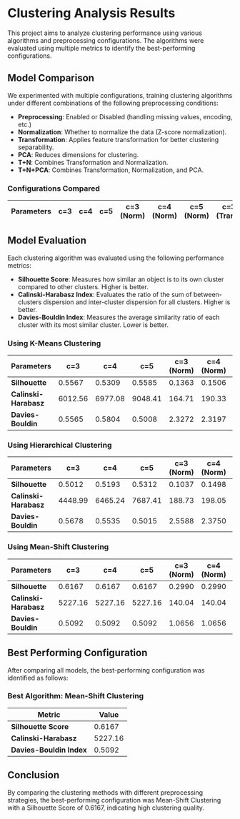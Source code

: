 # Clustering Analysis Results

This project aims to analyze clustering performance using various algorithms and preprocessing configurations. The algorithms were evaluated using multiple metrics to identify the best-performing configurations.

## Model Comparison

We experimented with multiple configurations, training clustering algorithms under different combinations of the following preprocessing conditions:

- **Preprocessing**: Enabled or Disabled (handling missing values, encoding, etc.)
- **Normalization**: Whether to normalize the data (Z-score normalization).
- **Transformation**: Applies feature transformation for better clustering separability.
- **PCA**: Reduces dimensions for clustering.
- **T+N**: Combines Transformation and Normalization.
- **T+N+PCA**: Combines Transformation, Normalization, and PCA.

### Configurations Compared
| Parameters         | c=3   | c=4   | c=5   | c=3 (Norm) | c=4 (Norm) | c=5 (Norm) | c=3 (Trans) | c=4 (Trans) | c=5 (Trans) | c=3 (PCA) | c=4 (PCA) | c=5 (PCA) | c=3 (T+N) | c=4 (T+N) | c=5 (T+N) | c=3 (T+N+PCA) | c=4 (T+N+PCA) | c=5 (T+N+PCA) |
|--------------------|-------|-------|-------|------------|------------|------------|-------------|-------------|-------------|-----------|-----------|-----------|-----------|-----------|-----------|---------------|---------------|---------------|

## Model Evaluation

Each clustering algorithm was evaluated using the following performance metrics:

- **Silhouette Score**: Measures how similar an object is to its own cluster compared to other clusters. Higher is better.
- **Calinski-Harabasz Index**: Evaluates the ratio of the sum of between-clusters dispersion and inter-cluster dispersion for all clusters. Higher is better.
- **Davies-Bouldin Index**: Measures the average similarity ratio of each cluster with its most similar cluster. Lower is better.

### Using K-Means Clustering
| Parameters         | c=3   | c=4   | c=5   | c=3 (Norm) | c=4 (Norm) | c=5 (Norm) | c=3 (Trans) | c=4 (Trans) | c=5 (Trans) | c=3 (PCA) | c=4 (PCA) | c=5 (PCA) | c=3 (T+N) | c=4 (T+N) | c=5 (T+N) | c=3 (T+N+PCA) | c=4 (T+N+PCA) | c=5 (T+N+PCA) |
|--------------------|-------|-------|-------|------------|------------|------------|-------------|-------------|-------------|-----------|-----------|-----------|-----------|-----------|-----------|---------------|---------------|---------------|
| **Silhouette**     | 0.5567| 0.5309| 0.5585| 0.1363     | 0.1506     | 0.1696     | 0.5561      | 0.5392      | 0.5613      | 0.5567    | 0.5549    | 0.5583    | 0.1303    | 0.1409    | 0.1912    | 0.0942        | 0.1460        | 0.1705        |
| **Calinski-Harabasz** | 6012.56| 6977.08| 9048.41| 164.71     | 190.33     | 195.12     | 5807.16     | 6752.47     | 8989.23     | 6012.56   | 6806.10   | 9054.65   | 171.27    | 196.11    | 207.57    | 144.52        | 184.86        | 206.36        |
| **Davies-Bouldin** | 0.5565| 0.5804| 0.5008| 2.3272     | 2.3197     | 1.6780     | 0.5612      | 0.5636      | 0.4988      | 0.5565    | 0.5056    | 0.5016    | 2.6034    | 2.4284    | 2.0878    | 2.8686        | 2.1637        | 2.0211        |

### Using Hierarchical Clustering
| Parameters         | c=3   | c=4   | c=5   | c=3 (Norm) | c=4 (Norm) | c=5 (Norm) | c=3 (Trans) | c=4 (Trans) | c=5 (Trans) | c=3 (PCA) | c=4 (PCA) | c=5 (PCA) | c=3 (T+N) | c=4 (T+N) | c=5 (T+N) | c=3 (T+N+PCA) | c=4 (T+N+PCA) | c=5 (T+N+PCA) |
|--------------------|-------|-------|-------|------------|------------|------------|-------------|-------------|-------------|-----------|-----------|-----------|-----------|-----------|-----------|---------------|---------------|---------------|
| **Silhouette**     | 0.5012| 0.5193| 0.5312| 0.1037     | 0.1498     | 0.1898     | 0.4587      | 0.4866      | 0.5204      | 0.5012    | 0.5193    | 0.5312    | 0.1036    | 0.1498    | 0.1895    | 0.1036        | 0.1498        | 0.1895        |
| **Calinski-Harabasz** | 4448.99| 6465.24| 7687.41| 188.73     | 198.05     | 211.92     | 4185.80     | 5483.69     | 7302.15     | 4448.99   | 6465.24   | 7687.41   | 188.74    | 198.07    | 211.92    | 188.74        | 198.07        | 211.92        |
| **Davies-Bouldin** | 0.5678| 0.5535| 0.5015| 2.5588     | 2.3750     | 2.1875     | 0.5562      | 0.5451      | 0.4788      | 0.5678    | 0.5535    | 0.5015    | 2.5595    | 2.3753    | 2.1875    | 2.5595        | 2.3753        | 2.1875        |

### Using Mean-Shift Clustering
| Parameters         | c=3   | c=4   | c=5   | c=3 (Norm) | c=4 (Norm) | c=5 (Norm) | c=3 (Trans) | c=4 (Trans) | c=5 (Trans) | c=3 (PCA) | c=4 (PCA) | c=5 (PCA) | c=3 (T+N) | c=4 (T+N) | c=5 (T+N) | c=3 (T+N+PCA) | c=4 (T+N+PCA) | c=5 (T+N+PCA) |
|--------------------|-------|-------|-------|------------|------------|------------|-------------|-------------|-------------|-----------|-----------|-----------|-----------|-----------|-----------|---------------|---------------|---------------|
| **Silhouette**     | 0.6167| 0.6167| 0.6167| 0.2990     | 0.2990     | 0.2990     | 0.6098      | 0.6098      | 0.6098      | 0.6167    | 0.6167    | 0.6167    | 0.2982    | 0.2982    | 0.2982    | 0.2982        | 0.2982        | 0.2982        |
| **Calinski-Harabasz** | 5227.16| 5227.16| 5227.16| 140.04     | 140.04     | 140.04     | 4876.76     | 4876.76     | 4876.76     | 5227.16   | 5227.16   | 5227.16   | 140.22    | 140.22    | 140.22    | 140.22        | 140.22        | 140.22        |
| **Davies-Bouldin** | 0.5092| 0.5092| 0.5092| 1.0656     | 1.0656     | 1.0656     | 0.5060      | 0.5060      | 0.5060      | 0.5092    | 0.5092    | 0.5092    | 1.0591    | 1.0591    | 1.0591    | 1.0591        | 1.0591        | 1.0591        |

## Best Performing Configuration
After comparing all models, the best-performing configuration was identified as follows:

### Best Algorithm: Mean-Shift Clustering
| Metric                  | Value   |
|-------------------------|---------|
| **Silhouette Score**    | 0.6167  |
| **Calinski-Harabasz**   | 5227.16 |
| **Davies-Bouldin Index**| 0.5092  |

## Conclusion
By comparing the clustering methods with different preprocessing strategies, the best-performing configuration was Mean-Shift Clustering with a Silhouette Score of 0.6167, indicating high clustering quality.
